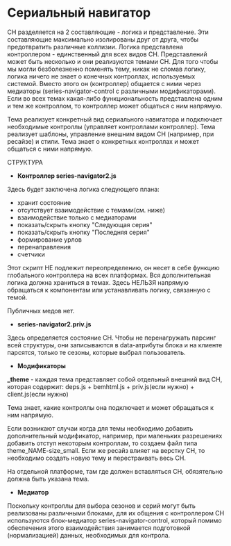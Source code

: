 Сериальный навигатор
====================

СН разделяется на 2 составляющие - логика и представление. Эти составляющие максимально изолированы друг от друга, чтобы предотвратить различные коллизии. Логика представлена контроллером - единственный для всех видов СН. Представлений может быть несколько и они реализуются темами СН. Для того чтобы мы могли безболезненно поменять тему, никак не сломав логику, логика ничего не знает о конечных контроллах, используемых системой. Вместо этого он (контроллер) общается с ними через медиаторы (series-navigator-control с различными модификаторами). Если во всех темах какая-либо функциональность представлена одним и тем же контроллом, то контроллер может общаться с ним напрямую.

Тема реализует конкретный вид сериального навигатора и подключает необходимые контроллы (управляет контроллами контроллер). Тема реализует шаблоны, управление внешним видом СН (например, при ресайзе) и стили. Тема знает о конкретных контроллах и может общаться с ними напрямую.

СТРУКТУРА

* **Контроллер series-navigator2.js**

Здесь будет заключена логика следующего плана:

- хранит состояние
- отсутствует взаимодействие с темами(см. ниже)
- взаимодействие только с медиаторами
- показать/скрыть кнопку "Следующая серия"
- показать/скрыть кнопку "Последняя серия"
- формирование урлов
- перенаправления
- счетчики

Этот скрипт НЕ подлежит переопределению, он несет в себе функцию глобального контроллера на всех платформах. Вся дополнительная логика должна храниться в темах. Здесь НЕЛЬЗЯ напрямую обращаться к компонентам или устанавливать логику, связанную с темой.

Публичных медов нет.

* **series-navigator2.priv.js**

Здесь определяется состояние СН. Чтобы не перенагружать парсинг всей структуры, они записываются в data-атрибуты блока и на клиенте парсятся, только те сезоны, которые выбрал пользователь.

* **Модификаторы**

**_theme** - каждая тема представляет собой отдельный внешний вид СН, которая содержит: deps.js + bemhtml.js + priv.js(если нужно) + client.js(если нужно)

Тема знает, какие контроллы она подключает и может обращаться к ним напрямую.

Если возникают случаи когда для темы необходимо добавить дополнительный модификатор, например, при маленьких разрешениях добавить отступ некоторым контроллам, то создаем файл типа theme_NAME-size_small. Если же ресайз влияет на верстку СН, то необходимо создать новую тему и перестраивать весь СН.

На отдельной платформе, там где должен вставляться СН, обязятельно должна быть указана тема.

* **Медиатор**

Поскольку контроллы для выбора сезонов и серий могут быть реализованы различными блоками, для их общения с контроллером СН используются блок-медиатор series-navigator-control, который помимо обеспечения этого взаимодействия занимается подготовкой (нормализацией) данных, необходимых для контрола.
